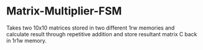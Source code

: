 # Matrix-Multiplier-FSM
Takes two 10x10 matrices stored in two different 1rw memories and calculate result through repetitive addition and store resultant matrix C back in 1r1w memory. 
